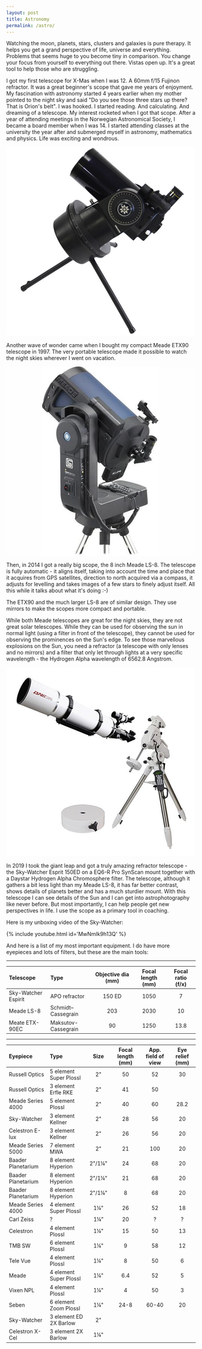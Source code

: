 ```yaml
---
layout: post
title: Astronomy
permalink: /astro/
---
```


Watching the moon, planets, stars, clusters and galaxies is pure therapy. It helps you get a grand perspective of life, universe and everything. Problems that seems huge to you become tiny in comparison. You change your focus from yourself to everything out there. Vistas open up. It's a great tool to help those who are struggling.

I got my first telescope for X-Mas when I was 12. A 60mm f/15 Fujinon refractor. It was a great beginner's scope that gave me years of enjoyment. My fascination with astronomy started 4 years earlier when my mother pointed to the night sky and said "Do you see those three stars up there? That is Orion's belt". I was hooked. I started reading. And calculating. And dreaming of a telescope. My interest rocketed when I got that scope. After a year of attending meetings in the Norwegian Astronomical Society, I became a board member when I was 14. I started attending classes at the university the year after and submerged myself in astronomy, mathematics and physics. Life was exciting and wondrous.

![](/assets/posts/etx90.jpg)

Another wave of wonder came when I bought my compact Meade ETX90 telescope in 1997. The very portable telescope made it possible to watch the night skies wherever I went on vacation.

![](/assets/posts/ls8.jpg)

Then, in 2014 I got a really big scope, the 8 inch Meade LS-8. The telescope is fully automatic - it aligns itself, taking into account the time and place that it acquires from GPS satellites, direction to north acquired via a compass, it adjusts for levelling and takes images of a few stars to finely adjust itself. All this while it talks about what it's doing :-)

The ETX90 and the much larger LS-8 are of similar design. They use mirrors to make the scopes more compact and portable.

While both Meade telescopes are great for the night skies, they are not great solar telescopes. While they can be used for observing the sun in normal light (using a filter in front of the telescope), they cannot be used for observing the prominences on the Sun's edge. To see those marvellous explosions on the Sun, you need a refractor (a telescope with only lenses and no mirrors) and a filter that only let through lights at a very specific wavelength - the Hydrogen Alpha wavelength of 6562.8 Angstrom.

![](/assets/posts/esprit150.jpg)

In 2019 I took the giant leap and got a truly amazing refractor telescope - the Sky-Watcher Esprit 150ED on a EQ6-R Pro SynScan mount together with a Daystar Hydrogen Alpha Chromosphere filter. The telescope, although it gathers a bit less light than my Meade LS-8, it has far better contrast, shows details of planets better and has a much sturdier mount. With this telescope I can see details of the Sun and I can get into astrophotography like never before. But most importantly, I can help people get new perspectives in life. I use the scope as a primary tool in coaching.

Here is my unboxing video of the Sky-Watcher:

{% include youtube.html id='MwNmIk9h13Q' %}

And here is a list of my most important equipment. I do have more eyepieces and lots of filters, but these are the main tools:

---

Telescope | Type | Objective dia (mm) | Focal length (mm) | Focal ratio (f/x) 
:---------|:-----|:------------------:|:-----------------:|:-----------------:
Sky-Watcher Espirit | APO refractor | 150 ED | 1050 | 7
Meade LS-8  | Schmidt–Cassegrain | 203 | 2030 | 10
Meate ETX-90EC | Maksutov-Cassegrain | 90 | 1250 | 13.8

---

Eyepiece | Type | Size | Focal length (mm) | App. field of view | Eye relief (mm)
:--------|:-----|:----:|:-----------------:|:------------------:|:--------------:
Russell Optics | 5 element Super Plossl | 2" | 50 | 52 | 30
Russell Optics | 3 element Erfle RKE | 2" | 41 | 50 | 
Meade Series 4000 | 5 element Plossl | 2" | 40 | 60 | 28.2
Sky-Watcher | 3 element Kellner | 2" | 28 | 56 | 20
Celestron E-lux | 3 element Kellner | 2" | 26 | 56 | 20
Meade Series 5000 | 7 element MWA | 2" | 21 | 100 | 20
Baader Planetarium | 8 element Hyperion | 2"/1¼" | 24 | 68 | 20
Baader Planetarium | 8 element Hyperion | 2"/1¼" | 21 | 68 | 20
Baader Planetarium | 8 element Hyperion | 2"/1¼" | 8 | 68 | 20
Meade Series 4000 | 4 element Super Plossl | 1¼" | 26 | 52 | 18
Carl Zeiss | ? | 1¼” | 20 | ? | ?
Celestron | 4 element Plossl | 1¼" | 15 | 50 | 13
TMB SW | 6 element Plossl | 1¼" | 9 | 58 | 12
Tele Vue | 4 element Plossl | 1¼" | 8 | 50 | 6
Meade | 4 element Super Plossl | 1¼" | 6.4 | 52 | 5
Vixen NPL | 4 element Plossl | 1¼" | 4 | 50 | 3
Seben | 6 element Zoom Plossl | 1¼" | 24-8 | 60-40 | 20
Sky-Watcher | 3 element ED 2X Barlow | 2" |  |  | 
Celestron X-Cel | 3 element 2X Barlow | 1¼" |  |  | 
